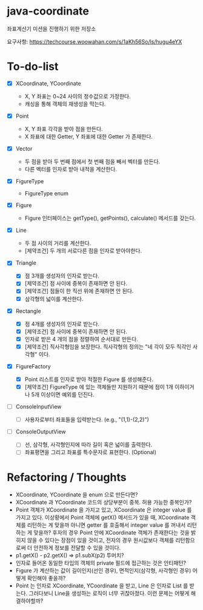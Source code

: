 # java-coordinate
좌표계산기 미션을 진행하기 위한 저장소

요구사항: https://techcourse.woowahan.com/s/1aKh56So/ls/hugu4eYX

# To-do-list
- [x] XCoordinate, YCoordinate
    - X, Y 좌표는 0~24 사이의 정수값으로 가정한다.
    - 캐싱을 통해 객체의 재생성을 막는다.
    
- [x] Point
    - X, Y 좌표 각각을 받아 점을 만든다.
    - X 좌표에 대한 Getter, Y 좌표에 대한 Getter 가 존재한다.
    
- [x] Vector
    - 두 점을 받아 두 번째 점에서 첫 번째 점을 빼서 벡터를 만든다.
    - 다른 벡터를 인자로 받아 내적을 계산한다.
    
- [x] FigureType
    - FigureType enum
    
- [x] Figure
    - Figure 인터페이스는 getType(), getPoints(), calculate() 메서드를 갖는다.
    
- [x] Line
    - 두 점 사이의 거리를 계산한다.
    - [제약조건] 두 개의 서로다른 점을 인자로 받아야한다.

- [x] Triangle
    - [x] 점 3개를 생성자의 인자로 받는다.
    - [x] [제약조건] 점 사이에 중복이 존재하면 안 된다.
    - [x] [제약조건] 점들이 한 직선 위에 존재하면 안 된다.
    - [x] 삼각형의 넓이를 계산한다.
    
- [x] Rectangle
    - [x] 점 4개를 생성자의 인자로 받는다.
    - [x] [제약조건] 점 사이에 중복이 존재하면 안 된다.
    - [x] 인자로 받은 4 개의 점을 정렬하여 순서대로 만든다.
    - [x] [제약조건] 직사각형임을 보장한다. 직사각형의 정의는 "네 각이 모두 직각인 사각형" 이다.
    
- [x] FigureFactory
    - [x] Point 리스트를 인자로 받아 적절한 Figure 를 생성해준다.
    - [x] [제약조건] FigureType 에 있는 객체들만 지원하기 때문에 점이 1개 이하이거나 5개 이상이면 예외를 던진다.

- [ ] ConsoleInputView
    - [ ] 사용자로부터 좌표들을 입력받는다. (e.g., "(1,1)-(2,2)")

- [ ] ConsoleOutputView
    - [ ] 선, 삼각형, 사각형인지에 따라 길이 혹은 넓이를 출력한다.
    - [ ] 좌표평면을 그리고 좌표를 특수문자로 표현한다. (Optional)
    
# Refactoring / Thoughts
- XCoordinate, YCoordinate 을 enum 으로 만든다면?
- XCoordinate 과 YCoordinate 코드의 상당부분이 중복. 허용 가능한 중복인가?
- Point 객체가 XCoordinate 을 가지고 있고, XCoordinate 은 integer value 를 가지고 있다. 이상황에서
Point 객체에 getX() 메서드가 있을 때, XCoordinate 객체를 리턴하는 게 맞을까 아니면 getter 를 호출해서 integer value 를 꺼내서
리턴하는 게 맞을까? 후자의 경우 Point 안에 XCoordinate 객체가 존재한다는 것을 밝히지 않을 수 있다는 장점이 있을 것이고,
전자의 경우 원시값보다 객체를 리턴함으로써 더 안전하게 정보를 전달할 수 있을 것이다.
- p1.getX() - p2.getX() => p1.subX(p2) 투머치?
- 인자로 들어온 동일한 타입의 객체의 private 필드에 접근하는 것은 안티패턴?
- Figure 가 계산하는 값이 길이인지(선인 경우), 면적인지(삼각형, 사각형인 경우) 어떻게 확인해야 좋을까?
- Point 는 인자로 XCoordinate, YCoordinate 을 받고, Line 은 인자로 List<Point> 를 받는다. 그러다보니 Line을 생성하는 로직이 너무 귀찮아졌다.
이런 문제는 어떻게 해결하야할까?